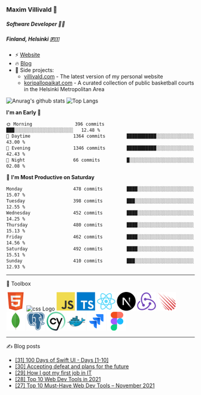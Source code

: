 ### Maxim Villivald 👋 
##### Software Developer 👨‍💻 
##### Finland, Helsinki 🇫🇮

- ⚡️ [Website](https://villivald.com/)
- 🔥 [Blog](https://create-react-app.com/)
- 🏀 Side projects:
    - [villivald.com](https://github.com/villivald/villivald.com) - The latest version of my personal website
    - [koripallopaikat.com](https://github.com/villivald/koripallopaikat) - A curated collection of public basketball courts in the Helsinki Metropolitan Area

![Anurag's github stats](https://github-readme-stats.vercel.app/api?username=villivald&show_icons=true&theme=dracula&hide_rank=true&hide_title=true) 
![Top Langs](https://github-readme-stats.vercel.app/api/top-langs/?username=villivald&layout=compact&theme=dracula)

<!--START_SECTION:waka-->
**I'm an Early 🐤** 

```text
🌞 Morning                396 commits         ███░░░░░░░░░░░░░░░░░░░░░░   12.48 % 
🌆 Daytime                1364 commits        ███████████░░░░░░░░░░░░░░   43.00 % 
🌃 Evening                1346 commits        ███████████░░░░░░░░░░░░░░   42.43 % 
🌙 Night                  66 commits          █░░░░░░░░░░░░░░░░░░░░░░░░   02.08 % 
```
📅 **I'm Most Productive on Saturday** 

```text
Monday                   478 commits         ████░░░░░░░░░░░░░░░░░░░░░   15.07 % 
Tuesday                  398 commits         ███░░░░░░░░░░░░░░░░░░░░░░   12.55 % 
Wednesday                452 commits         ████░░░░░░░░░░░░░░░░░░░░░   14.25 % 
Thursday                 480 commits         ████░░░░░░░░░░░░░░░░░░░░░   15.13 % 
Friday                   462 commits         ████░░░░░░░░░░░░░░░░░░░░░   14.56 % 
Saturday                 492 commits         ████░░░░░░░░░░░░░░░░░░░░░   15.51 % 
Sunday                   410 commits         ███░░░░░░░░░░░░░░░░░░░░░░   12.93 % 
```



<!--END_SECTION:waka-->

---

🧰 Toolbox


<div>
<img src="https://github.com/devicons/devicon/blob/master/icons/html5/html5-original.svg" alt="html Logo" width="50" height="50"/> 
<img src="https://upload.wikimedia.org/wikipedia/commons/thumb/a/ab/Official_CSS_Logo.svg/2560px-Official_CSS_Logo.svg.png" alt="css Logo" width="50" height="50"/> 
<img src="https://github.com/devicons/devicon/blob/master/icons/javascript/javascript-original.svg" alt="JavaScript Logo" width="50" height="50"/> 
<img src="https://github.com/devicons/devicon/blob/master/icons/typescript/typescript-original.svg" alt="TypeScript Logo" width="50" height="50"/> 
<img src="https://github.com/devicons/devicon/blob/master/icons/react/react-original.svg" alt="react Logo" width="50" height="50"/> 
<img src="https://github.com/devicons/devicon/blob/master/icons/nextjs/nextjs-original.svg" alt="next js Logo" width="50" height="50"/> 
<img src="https://github.com/devicons/devicon/blob/master/icons/redux/redux-original.svg" alt="redux Logo" width="50" height="50"/> 
<img src="https://github.com/devicons/devicon/blob/master/icons/meteor/meteor-original.svg" alt="meteor js Logo" width="50" height="50"/> 
<img src="https://github.com/devicons/devicon/blob/master/icons/mongodb/mongodb-original.svg" alt="mongodb Logo" width="50" height="50"/>
<img src="https://github.com/devicons/devicon/blob/master/icons/postgresql/postgresql-plain.svg" alt="postgresql Logo" width="50" height="50"/>
<img src="https://github.com/devicons/devicon/blob/master/icons/cypressio/cypressio-original.svg" alt="Cypress Logo" width="50" height="50"/> 
<img src="https://github.com/devicons/devicon/blob/master/icons/docker/docker-original.svg" alt="docker Logo" width="50" height="50"/> 
<img src="https://github.com/devicons/devicon/blob/master/icons/jira/jira-original.svg" alt="jira Logo" width="50" height="50"/> 
<img src="https://github.com/devicons/devicon/blob/master/icons/figma/figma-original.svg" alt="figma Logo" width="50" height="50"/> 
</div>

---

✍️ Blog posts
<!-- BLOG-POST-LIST:START -->
- [[31] 100 Days of Swift UI - Days [1-10]](https://dev.to/villivald/31-100-days-of-swift-ui-upd-150224-14j5)
- [[30] Accepting defeat and plans for the future](https://dev.to/villivald/30-accepting-defeat-and-plans-for-the-future-2k75)
- [[29] How I got my first job in IT](https://dev.to/villivald/29-how-i-got-my-first-job-in-it-30aj)
- [[28] Top 10 Web Dev Tools in 2021](https://dev.to/villivald/28-top-10-web-dev-tools-in-2021-1k4i)
- [[27] Top 10 Must-Have Web Dev Tools – November 2021](https://dev.to/villivald/27-top-10-must-have-web-dev-tools-november-2021-1j4c)
<!-- BLOG-POST-LIST:END -->
